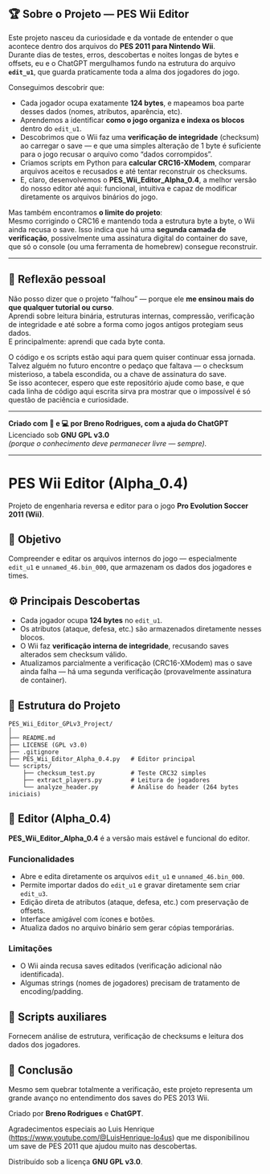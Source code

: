 
## 🏆 Sobre o Projeto — PES Wii Editor

Este projeto nasceu da curiosidade e da vontade de entender o que acontece dentro dos arquivos do **PES 2011 para Nintendo Wii**.  
Durante dias de testes, erros, descobertas e noites longas de bytes e offsets, eu e o ChatGPT mergulhamos fundo na estrutura do arquivo **`edit_u1`**, que guarda praticamente toda a alma dos jogadores do jogo.

Conseguimos descobrir que:
- Cada jogador ocupa exatamente **124 bytes**, e mapeamos boa parte desses dados (nomes, atributos, aparência, etc).  
- Aprendemos a identificar **como o jogo organiza e indexa os blocos** dentro do `edit_u1`.  
- Descobrimos que o Wii faz uma **verificação de integridade** (checksum) ao carregar o save — e que uma simples alteração de 1 byte é suficiente para o jogo recusar o arquivo como “dados corrompidos”.  
- Criamos scripts em Python para **calcular CRC16-XModem**, comparar arquivos aceitos e recusados e até tentar reconstruir os checksums.  
- E, claro, desenvolvemos o **PES_Wii_Editor_Alpha_0.4**, a melhor versão do nosso editor até aqui: funcional, intuitiva e capaz de modificar diretamente os arquivos binários do jogo.

Mas também encontramos **o limite do projeto**:  
Mesmo corrigindo o CRC16 e mantendo toda a estrutura byte a byte, o Wii ainda recusa o save. Isso indica que há uma **segunda camada de verificação**, possivelmente uma assinatura digital do container do save, que só o console (ou uma ferramenta de homebrew) consegue reconstruir.

---

## 💬 Reflexão pessoal

Não posso dizer que o projeto “falhou” — porque ele **me ensinou mais do que qualquer tutorial ou curso**.  
Aprendi sobre leitura binária, estruturas internas, compressão, verificação de integridade e até sobre a forma como jogos antigos protegiam seus dados.  
E principalmente: aprendi que cada byte conta.

O código e os scripts estão aqui para quem quiser continuar essa jornada.  
Talvez alguém no futuro encontre o pedaço que faltava — o checksum misterioso, a tabela escondida, ou a chave de assinatura do save.  
Se isso acontecer, espero que este repositório ajude como base, e que cada linha de código aqui escrita sirva pra mostrar que o impossível é só questão de paciência e curiosidade.

---

**Criado com 🧠 e 💻 por Breno Rodrigues, com a ajuda do ChatGPT**  
Licenciado sob **GNU GPL v3.0**  
*(porque o conhecimento deve permanecer livre — sempre).*

---


# PES Wii Editor (Alpha_0.4)

Projeto de engenharia reversa e editor para o jogo **Pro Evolution Soccer 2011 (Wii)**.

## 🎯 Objetivo
Compreender e editar os arquivos internos do jogo — especialmente `edit_u1` e `unnamed_46.bin_000`, que armazenam os dados dos jogadores e times.

## ⚙️ Principais Descobertas
- Cada jogador ocupa **124 bytes** no `edit_u1`.
- Os atributos (ataque, defesa, etc.) são armazenados diretamente nesses blocos.
- O Wii faz **verificação interna de integridade**, recusando saves alterados sem checksum válido.
- Atualizamos parcialmente a verificação (CRC16-XModem) mas o save ainda falha — há uma segunda verificação (provavelmente assinatura de container).

## 🧩 Estrutura do Projeto

```
PES_Wii_Editor_GPLv3_Project/
│
├── README.md
├── LICENSE (GPL v3.0)
├── .gitignore
├── PES_Wii_Editor_Alpha_0.4.py   # Editor principal
└── scripts/
    ├── checksum_test.py          # Teste CRC32 simples
    ├── extract_players.py        # Leitura de jogadores
    └── analyze_header.py         # Análise do header (264 bytes iniciais)
```

## 🧰 Editor (Alpha_0.4)
**PES_Wii_Editor_Alpha_0.4** é a versão mais estável e funcional do editor.

### Funcionalidades
- Abre e edita diretamente os arquivos `edit_u1` e `unnamed_46.bin_000`.
- Permite importar dados do `edit_u1` e gravar diretamente sem criar `edit_u3`.
- Edição direta de atributos (ataque, defesa, etc.) com preservação de offsets.
- Interface amigável com ícones e botões.
- Atualiza dados no arquivo binário sem gerar cópias temporárias.

### Limitações
- O Wii ainda recusa saves editados (verificação adicional não identificada).
- Algumas strings (nomes de jogadores) precisam de tratamento de encoding/padding.

## 🧪 Scripts auxiliares
Fornecem análise de estrutura, verificação de checksums e leitura dos dados dos jogadores.

## 🧠 Conclusão
Mesmo sem quebrar totalmente a verificação, este projeto representa um grande avanço no entendimento dos saves do PES 2013 Wii.

Criado por **Breno Rodrigues** e **ChatGPT**.

Agradecimentos especiais ao Luis Henrique (https://www.youtube.com/@LuisHenrique-lo4us) que me disponibilinou um save de PES 2011 que ajudou muito nas descobertas.

Distribuído sob a licença **GNU GPL v3.0**.
